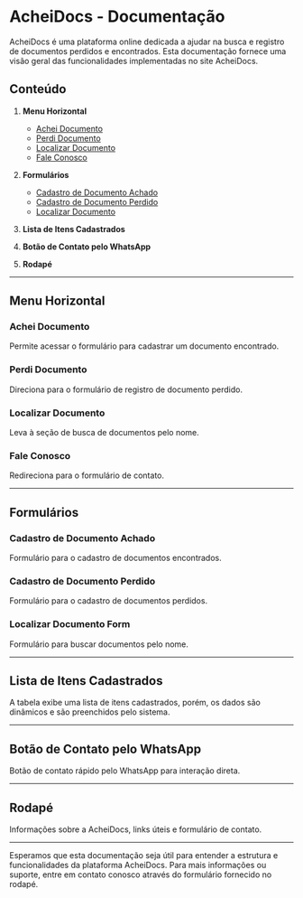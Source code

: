 # AcheiDocs - Documentação

AcheiDocs é uma plataforma online dedicada a ajudar na busca e registro de documentos perdidos e encontrados. Esta documentação fornece uma visão geral das funcionalidades implementadas no site AcheiDocs.

## Conteúdo

1. **Menu Horizontal**
    - [Achei Documento](#achei-documento)
    - [Perdi Documento](#perdi-documento)
    - [Localizar Documento](#localizar-documento)
    - [Fale Conosco](#fale-conosco)

2. **Formulários**
    - [Cadastro de Documento Achado](#cadastro-de-documento-achado)
    - [Cadastro de Documento Perdido](#cadastro-de-documento-perdido)
    - [Localizar Documento](#localizar-documento-form)
    
3. **Lista de Itens Cadastrados**
    
4. **Botão de Contato pelo WhatsApp**

5. **Rodapé**

---

## Menu Horizontal

### Achei Documento

Permite acessar o formulário para cadastrar um documento encontrado.

### Perdi Documento

Direciona para o formulário de registro de documento perdido.

### Localizar Documento

Leva à seção de busca de documentos pelo nome.

### Fale Conosco

Redireciona para o formulário de contato.

---

## Formulários

### Cadastro de Documento Achado

Formulário para o cadastro de documentos encontrados.

### Cadastro de Documento Perdido

Formulário para o cadastro de documentos perdidos.

### Localizar Documento Form

Formulário para buscar documentos pelo nome.

---

## Lista de Itens Cadastrados

A tabela exibe uma lista de itens cadastrados, porém, os dados são dinâmicos e são preenchidos pelo sistema.

---

## Botão de Contato pelo WhatsApp

Botão de contato rápido pelo WhatsApp para interação direta.

---

## Rodapé

Informações sobre a AcheiDocs, links úteis e formulário de contato.

---

Esperamos que esta documentação seja útil para entender a estrutura e funcionalidades da plataforma AcheiDocs. Para mais informações ou suporte, entre em contato conosco através do formulário fornecido no rodapé.
